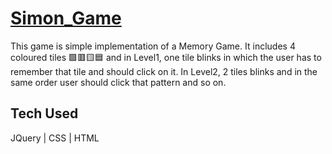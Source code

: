 # <a href='https://pranavpatri.github.io/Simon_Game/'>Simon_Game</a>
This game is simple implementation of a Memory Game. It includes 4 coloured tiles 🟩🟥🟨🟦 and in Level1, one tile blinks in which the user has to remember that tile and should click on it. In Level2, 2 tiles blinks and in the same order user should click that pattern and so on.
## Tech Used
JQuery | CSS | HTML
